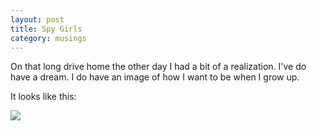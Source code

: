 ```yaml
---
layout: post
title: Spy Girls
category: musings
---
```


On that long drive home the other day I had a bit of a realization. I've do have a dream. I do have an image of how I want to be when I grow up.
  
It looks like this:

<img class="wide" src="{{ site.url }}/assets/spygirls.jpg"/>





